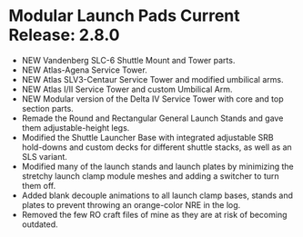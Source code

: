 # Modular Launch Pads Current Release: 2.8.0

*	NEW Vandenberg SLC-6 Shuttle Mount and Tower parts.
*	NEW Atlas-Agena Service Tower.
*	NEW Atlas SLV3-Centaur Service Tower and modified umbilical arms.
*	NEW Atlas I/II Service Tower and custom Umbilical Arm.
*	NEW Modular version of the Delta IV Service Tower with core and top section parts.
*	Remade the Round and Rectangular General Launch Stands and gave them adjustable-height legs.
*	Modified the Shuttle Launcher Base with integrated adjustable SRB hold-downs and custom decks for different shuttle stacks, as well as an SLS variant.
*	Modified many of the launch stands and launch plates by minimizing the stretchy launch clamp module meshes and adding a switcher to turn them off.
*	Added blank decouple animations to all launch clamp bases, stands and plates to prevent throwing an orange-color NRE in the log.
*	Removed the few RO craft files of mine as they are at risk of becoming outdated.

